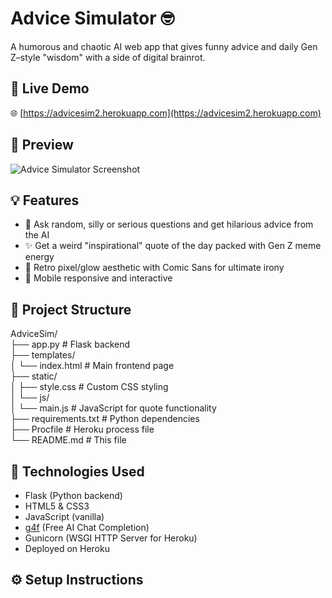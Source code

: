 
# Advice Simulator 🤓

A humorous and chaotic AI web app that gives funny advice and daily Gen Z–style "wisdom" with a side of digital brainrot.

## 🚀 Live Demo

🌐 [https://advicesim2.herokuapp.com](https://advicesim2.herokuapp.com)

## 📸 Preview

![Advice Simulator Screenshot](preview.png) <!-- Replace with actual screenshot if available -->

## 💡 Features

- 🤖 Ask random, silly or serious questions and get hilarious advice from the AI
- ✨ Get a weird "inspirational" quote of the day packed with Gen Z meme energy
- 🎨 Retro pixel/glow aesthetic with Comic Sans for ultimate irony
- 📱 Mobile responsive and interactive

## 📁 Project Structure

AdviceSim/  
├── app.py # Flask backend  
├── templates/  
│ └── index.html # Main frontend page  
├── static/  
│ ├── style.css # Custom CSS styling  
│ └── js/  
│ └── main.js # JavaScript for quote functionality  
├── requirements.txt # Python dependencies  
├── Procfile # Heroku process file  
└── README.md # This file


## 🧠 Technologies Used

- Flask (Python backend)
- HTML5 & CSS3
- JavaScript (vanilla)
- [g4f](https://pypi.org/project/g4f/) (Free AI Chat Completion)
- Gunicorn (WSGI HTTP Server for Heroku)
- Deployed on Heroku

## ⚙️ Setup Instructions
